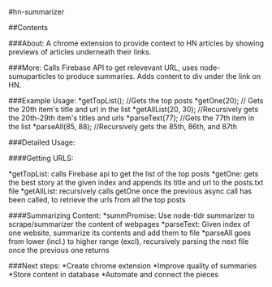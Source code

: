 #hn-summarizer

##Contents


###About: 
 A chrome extension to provide context to HN articles by showing previews of articles underneath their links. 


###More: 
Calls Firebase API to get relevevant URL, uses node-sumuparticles to produce summaries. Adds content to div under the link on HN. 


###Example Usage: 
*getTopList(); //Gets the top posts 
*getOne(20); // Gets the 20th item's title and url in the list
*getAllList(20, 30); //Recursively gets the 20th-29th item's titles and urls
*parseText(77); //Gets the 77th item in the list
*parseAll(85, 88); //Recursively gets the 85th, 86th, and 87th


###Detailed Usage:


####Getting URLS:

*getTopList: calls Firebase api to get the list of the top posts
*getOne: gets the best story at the given index and appends its title and url to the posts.txt file
*getAllList: recursively calls getOne once the previous async call has been called, to retrieve the urls from all the top posts

####Summarizing Content:
*summPromise: Use node-tldr summarizer to scrape/summarizer the content of webpages
*parseText: Given index of one website, summarize its contents and add them to file
*parseAll goes from lower (incl.) to higher range (excl), recursively parsing the next file once the previous one returns


###Next steps: 
*Create chrome extension
*Improve quality of summaries 
*Store content in database
*Automate and connect the pieces
